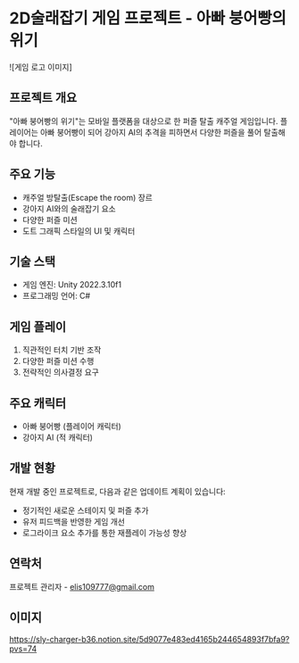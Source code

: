 # 2D술래잡기 게임 프로젝트 - 아빠 붕어빵의 위기

![게임 로고 이미지]

## 프로젝트 개요

"아빠 붕어빵의 위기"는 모바일 플랫폼을 대상으로 한 퍼즐 탈출 캐주얼 게임입니다. 플레이어는 아빠 붕어빵이 되어 강아지 AI의 추격을 피하면서 다양한 퍼즐을 풀어 탈출해야 합니다.

## 주요 기능

- 캐주얼 방탈출(Escape the room) 장르
- 강아지 AI와의 술래잡기 요소
- 다양한 퍼즐 미션
- 도트 그래픽 스타일의 UI 및 캐릭터

## 기술 스택

- 게임 엔진: Unity 2022.3.10f1
- 프로그래밍 언어: C#

## 게임 플레이

1. 직관적인 터치 기반 조작
2. 다양한 퍼즐 미션 수행
3. 전략적인 의사결정 요구

## 주요 캐릭터

- 아빠 붕어빵 (플레이어 캐릭터)
- 강아지 AI (적 캐릭터)

## 개발 현황

현재 개발 중인 프로젝트로, 다음과 같은 업데이트 계획이 있습니다:

- 정기적인 새로운 스테이지 및 퍼즐 추가
- 유저 피드백을 반영한 게임 개선
- 로그라이크 요소 추가를 통한 재플레이 가능성 향상

## 연락처

프로젝트 관리자 - elis109777@gmail.com

## 이미지

https://sly-charger-b36.notion.site/5d9077e483ed4165b244654893f7bfa9?pvs=74
